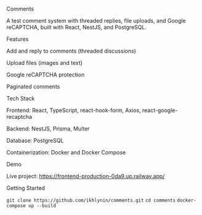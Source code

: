 Comments

A test comment system with threaded replies, file uploads, and Google reCAPTCHA, built with React, NestJS, and PostgreSQL.

Features

Add and reply to comments (threaded discussions)

Upload files (images and text)

Google reCAPTCHA protection

Paginated comments

Tech Stack

Frontend: React, TypeScript, react-hook-form, Axios, react-google-recaptcha

Backend: NestJS, Prisma, Multer

Database: PostgreSQL

Containerization: Docker and Docker Compose

Demo

Live project: https://frontend-production-0da9.up.railway.app/

Getting Started

`git clone https://github.com/ikhlynin/comments.git`
`cd comments`
`docker-compose up --build`
